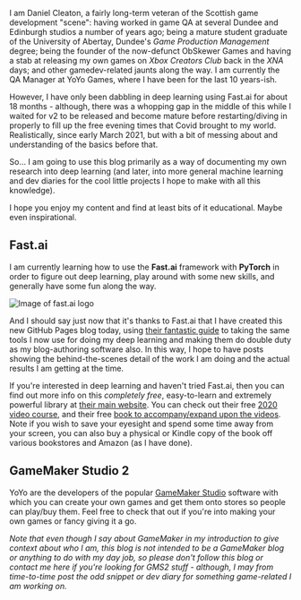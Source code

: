 I am Daniel Cleaton, a fairly long-term veteran of the Scottish game development "scene": having worked in game QA at several Dundee and Edinburgh studios a number of years ago; being a mature student graduate of the University of Abertay, Dundee's *Game Production Management* degree; being the founder of the now-defunct ObSkewer Games and having a stab at releasing my own games on *Xbox Creators Club* back in the *XNA* days; and other gamedev-related jaunts along the way. I am currently the QA Manager at YoYo Games, where I have been for the last 10 years-ish.

However, I have only been dabbling in deep learning using Fast.ai for about 18 months - although, there was a whopping gap in the middle of this while I waited for v2 to be released and become mature before restarting/diving in properly to fill up the free evening times that Covid brought to my world. Realistically, since early March 2021, but with a bit of messing about and understanding of the basics before that.

So... I am going to use this blog primarily as a way of documenting my own research into deep learning (and later, into more general machine learning and dev diaries for the cool little projects I hope to make with all this knowledge).

I hope you enjoy my content and find at least bits of it educational. Maybe even inspirational.


## Fast.ai

I am currently learning how to use the **Fast.ai** framework with **PyTorch** in order to figure out deep learning, play around with some new skills, and generally have some fun along the way.

![Image of fast.ai logo](assets/img/logo.png)

And I should say just now that it's thanks to Fast.ai that I have created this new GitHub Pages blog today, using [their fantastic guide](https://www.fast.ai/2020/01/16/fast_template/) to taking the same tools I now use for doing my deep learning and making them do double duty as my blog-authoring software also. In this way, I hope to have posts showing the behind-the-scenes detail of the work I am doing and the actual results I am getting at the time.

If you're interested in deep learning and haven't tried Fast.ai, then you can find out more info on this *completely free*, easy-to-learn and extremely powerful library at [their main website](https://www.fast.ai). You can check out their free [2020 video course](https://course.fast.ai), and their free [book to accompany/expand upon the videos](https://github.com/fastai/fastbook). Note if you wish to save your eyesight and spend some time away from your screen, you can also buy a physical or Kindle copy of the book off various bookstores and Amazon (as I have done).


## GameMaker Studio 2

YoYo are the developers of the popular [GameMaker Studio](https://www.yoyogames.com/get) software with which you can create your own games and get them onto stores so people can play/buy them. Feel free to check that out if you're into making your own games or fancy giving it a go.

*Note that even though I say about GameMaker in my introduction to give context about who I am, this blog is not intended to be a GameMaker blog or anything to do with my day job, so please don't follow this blog or contact me here if you're looking for GMS2 stuff - although, I may from time-to-time post the odd snippet or dev diary for something game-related I am working on.*

